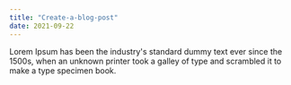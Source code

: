 ```yaml
---
title: "Create-a-blog-post"
date: 2021-09-22
---
```


Lorem Ipsum has been the industry's standard dummy text ever since the 1500s, when an unknown printer took a galley of type and scrambled it to make a type specimen book. 
